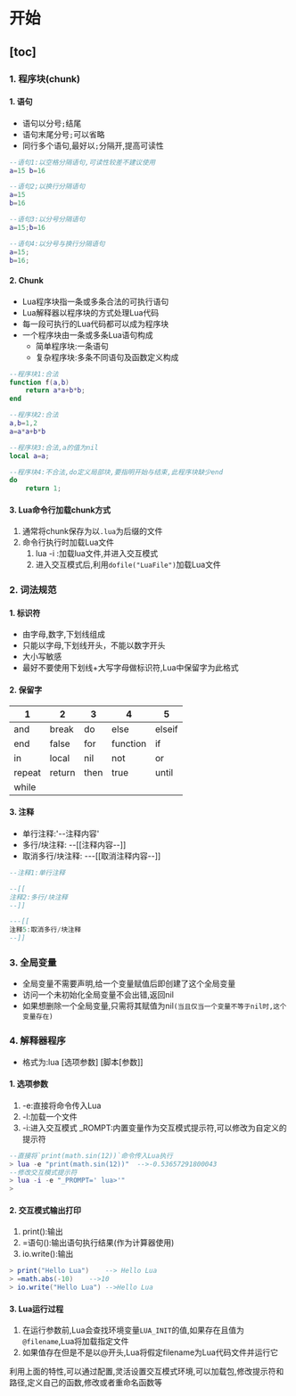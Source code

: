 # 开始 
[toc]
------
### 1. 程序块(chunk)
#### 1. 语句
* 语句以分号`;`结尾
* 语句末尾分号`;`可以省略
* 同行多个语句,最好以`;`分隔开,提高可读性

``` Lua
--语句1:以空格分隔语句,可读性较差不建议使用
a=15 b=16

--语句2;以换行分隔语句
a=15
b=16

--语句3:以分号分隔语句
a=15;b=16

--语句4:以分号与换行分隔语句
a=15;
b=16;
```

#### 2. Chunk
* Lua程序块指一条或多条合法的可执行语句
* Lua解释器以程序块的方式处理Lua代码
* 每一段可执行的Lua代码都可以成为程序块
* 一个程序块由一条或多条Lua语句构成
	* 简单程序块:一条语句
	* 复杂程序块:多条不同语句及函数定义构成

``` Lua
--程序块1:合法
function f(a,b)
	return a*a+b*b;
end

--程序块2:合法
a,b=1,2
a=a*a+b*b

--程序块3:合法,a的值为nil
local a=a;

--程序块4:不合法,do定义局部块,要指明开始与结束,此程序块缺少end
do
	return 1;

```

#### 3. Lua命令行加载chunk方式
1. 通常将chunk保存为以`.lua`为后缀的文件
2. 命令行执行时加载Lua文件
	1. lua -i <LuaFile>:加载lua文件,并进入交互模式
	2. 进入交互模式后,利用`dofile("LuaFile")`加载Lua文件

### 2. 词法规范
#### 1. 标识符
* 由字母,数字,下划线组成
* 只能以字母,下划线开头，不能以数字开头
* 大小写敏感
* 最好不要使用下划线+大写字母做标识符,Lua中保留字为此格式

#### 2. 保留字
|1|2|3|4|5|
|---|---|---|---|---|
|and|break|do|else|elseif|
|end|false|for|function|if|
|in|local|nil|not|or|
|repeat|return|then|true|until|
|while|||||

#### 3. 注释
* 单行注释:'--注释内容'
* 多行/块注释: --[[注释内容--]]
* 取消多行/块注释: ---[[取消注释内容--]]

``` lua
--注释1:单行注释

--[[
注释2:多行/块注释
--]]

---[[
注释5:取消多行/块注释
--]]
```

### 3. 全局变量
* 全局变量不需要声明,给一个变量赋值后即创建了这个全局变量
* 访问一个未初始化全局变量不会出错,返回nil
* 如果想删除一个全局变量,只需将其赋值为nil`(当且仅当一个变量不等于nil时,这个变量存在)`

### 4. 解释器程序 
* 格式为:lua [选项参数] [脚本[参数]]

#### 1. 选项参数
1. -e:直接将命令传入Lua
2. -l:加载一个文件
3. -i:进入交互模式
\_ROMPT:内置变量作为交互模式提示符,可以修改为自定义的提示符

``` lua
--直接将`print(math.sin(12))`命令传入Lua执行
> lua -e "print(math.sin(12))"	-->-0.53657291800043
--修改交互模式提示符
> lua -i -e "_PROMPT=' lua>'"
> 
```

#### 2. 交互模式输出打印
1. print():输出
2. =语句():输出语句执行结果(作为计算器使用)
3. io.write():输出

``` lua
> print("Hello Lua")	--> Hello Lua
> =math.abs(-10)	-->10
> io.write("Hello Lua")	-->Hello Lua

```

#### 3. Lua运行过程
1. 在运行参数前,Lua会查找环境变量`LUA_INIT`的值,如果存在且值为`@filename`,Lua将加载指定文件
2. 如果值存在但是不是以@开头,Lua将假定filename为Lua代码文件并运行它

利用上面的特性,可以通过配置,灵活设置交互模式环境,可以加载包,修改提示符和路径,定义自己的函数,修改或者重命名函数等
